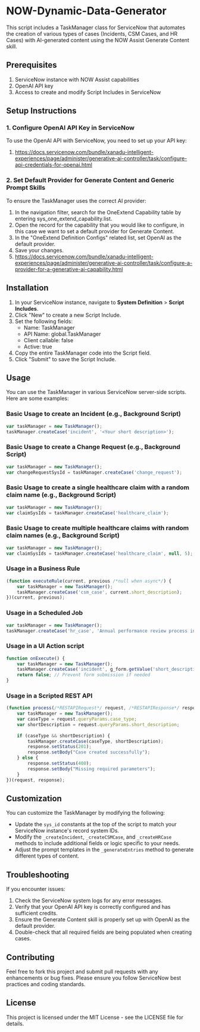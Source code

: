 ﻿# NOW-Dynamic-Data-Generator

This script includes a TaskManager class for ServiceNow that automates the creation of various types of cases (Incidents, CSM Cases, and HR Cases) with AI-generated content using the NOW Assist Generate Content skill.

## Prerequisites

1. ServiceNow instance with NOW Assist capabilities
2. OpenAI API key
3. Access to create and modify Script Includes in ServiceNow

## Setup Instructions

### 1. Configure OpenAI API Key in ServiceNow

To use the OpenAI API with ServiceNow, you need to set up your API key:

1. https://docs.servicenow.com/bundle/xanadu-intelligent-experiences/page/administer/generative-ai-controller/task/configure-api-credentials-for-openai.html 

### 2. Set Default Provider for Generate Content and Generic Prompt Skills

To ensure the TaskManager uses the correct AI provider:

1. In the navigation filter, search for the OneExtend Capability table by entering sys_one_extend_capability.list.
2. Open the record for the capability that you would like to configure, in this case we want to set a default provider for Generate Content.
3. In the "OneExtend Definition Configs" related list, set OpenAI as the default provider.
4. Save your changes.
5. https://docs.servicenow.com/bundle/xanadu-intelligent-experiences/page/administer/generative-ai-controller/task/configure-a-provider-for-a-generative-ai-capability.html

## Installation

1. In your ServiceNow instance, navigate to **System Definition** > **Script Includes**.
2. Click "New" to create a new Script Include.
3. Set the following fields:
   - Name: TaskManager
   - API Name: global.TaskManager
   - Client callable: false
   - Active: true
4. Copy the entire TaskManager code into the Script field.
5. Click "Submit" to save the Script Include.

## Usage

You can use the TaskManager in various ServiceNow server-side scripts. Here are some examples:

### Basic Usage to create an Incident (e.g., Background Script)

```javascript
var taskManager = new TaskManager();
taskManager.createCase('incident', '<Your short description>');
```

### Basic Usage to create a Change Request (e.g., Background Script)

```javascript
var taskManager = new TaskManager();
var changeRequestSysId = taskManager.createCase('change_request');
```

### Basic Usage to create a single healthcare claim with a random claim name (e.g., Background Script)
```javascript
var taskManager = new TaskManager();
var claimSysIds = taskManager.createCase('healthcare_claim');
```

### Basic Usage to create multiple healthcare claims with random claim names (e.g., Background Script)
```javascript
var taskManager = new TaskManager();
var claimSysIds = taskManager.createCase('healthcare_claim', null, 5); // Generates 5 claims
```
### Usage in a Business Rule

```javascript
(function executeRule(current, previous /*null when async*/) {
    var taskManager = new TaskManager();
    taskManager.createCase('csm_case', current.short_description);
})(current, previous);
```

### Usage in a Scheduled Job

```javascript
var taskManager = new TaskManager();
taskManager.createCase('hr_case', 'Annual performance review process initiation');
```

### Usage in a UI Action script

```javascript
function onExecute() {
    var taskManager = new TaskManager();
    taskManager.createCase('incident', g_form.getValue('short_description'));
    return false; // Prevent form submission if needed
}
```

### Usage in a Scripted REST API

```javascript
(function process(/*RESTAPIRequest*/ request, /*RESTAPIResponse*/ response) {
    var taskManager = new TaskManager();
    var caseType = request.queryParams.case_type;
    var shortDescription = request.queryParams.short_description;
    
    if (caseType && shortDescription) {
        taskManager.createCase(caseType, shortDescription);
        response.setStatus(201);
        response.setBody("Case created successfully");
    } else {
        response.setStatus(400);
        response.setBody("Missing required parameters");
    }
})(request, response);
```

## Customization

You can customize the TaskManager by modifying the following:

- Update the `sys_id` constants at the top of the script to match your ServiceNow instance's record system IDs.
- Modify the `_createIncident`, `_createCSMCase`, and `_createHRCase` methods to include additional fields or logic specific to your needs.
- Adjust the prompt templates in the `_generateEntries` method to generate different types of content.

## Troubleshooting

If you encounter issues:

1. Check the ServiceNow system logs for any error messages.
2. Verify that your OpenAI API key is correctly configured and has sufficient credits.
3. Ensure the Generate Content skill is properly set up with OpenAI as the default provider.
4. Double-check that all required fields are being populated when creating cases.

## Contributing

Feel free to fork this project and submit pull requests with any enhancements or bug fixes. Please ensure you follow ServiceNow best practices and coding standards.

## License

This project is licensed under the MIT License - see the LICENSE file for details.
